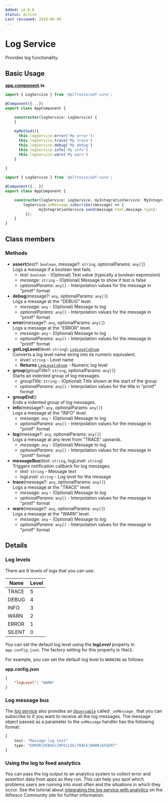 ```yaml
---
Added: v2.0.0
Status: Active
Last reviewed: 2018-06-08
---
```


# Log Service

Provides log functionality.

## Basic Usage

**[app.component](../../demo-shell/src/app/app.component.ts).ts**

```ts
import { LogService } from '@alfresco/adf-core';

@Component({...})
export class AppComponent {

    constructor(logService: LogService) {
    }
    
    myMethod(){
      this.logService.error('My error');
      this.logService.trace('My trace')
      this.logService.debug('My debug')
      this.logService.info('My info')
      this.logService.warn('My warn')
    }
    
}
```

```ts
import { LogService } from '@alfresco/adf-core';

@Component({...})
export class AppComponent {

    constructor(logService: LogService, myIntegrationService: MyIntegrationService)) {
        logService.onMessage.subscribe((message) => {
               myIntegrationService.send(message.text,message.type);
         });
    }
}
```

## Class members

### Methods

-   **assert**(test?: `boolean`, message?: `string`, optionalParams: `any[]`)<br/>
    Logs a message if a boolean test fails.
    -   _test:_ `boolean`  - (Optional) Test value (typically a boolean expression)
    -   _message:_ `string`  - (Optional) Message to show if test is false
    -   _optionalParams:_ `any[]`  - Interpolation values for the message in "printf" format
-   **debug**(message?: `any`, optionalParams: `any[]`)<br/>
    Logs a message at the "DEBUG" level.
    -   _message:_ `any`  - (Optional) Message to log
    -   _optionalParams:_ `any[]`  - Interpolation values for the message in "printf" format
-   **error**(message?: `any`, optionalParams: `any[]`)<br/>
    Logs a message at the "ERROR" level.
    -   _message:_ `any`  - (Optional) Message to log
    -   _optionalParams:_ `any[]`  - Interpolation values for the message in "printf" format
-   **getLogLevel**(level: `string`): [`LogLevelsEnum`](../../lib/core/models/log-levels.model.ts)<br/>
    Converts a log level name string into its numeric equivalent.
    -   _level:_ `string`  - Level name
    -   **Returns** [`LogLevelsEnum`](../../lib/core/models/log-levels.model.ts) - Numeric log level
-   **group**(groupTitle?: `string`, optionalParams: `any[]`)<br/>
    Starts an indented group of log messages.
    -   _groupTitle:_ `string`  - (Optional) Title shown at the start of the group
    -   _optionalParams:_ `any[]`  - Interpolation values for the title in "printf" format
-   **groupEnd**()<br/>
    Ends a indented group of log messages.
-   **info**(message?: `any`, optionalParams: `any[]`)<br/>
    Logs a message at the "INFO" level.
    -   _message:_ `any`  - (Optional) Message to log
    -   _optionalParams:_ `any[]`  - Interpolation values for the message in "printf" format
-   **log**(message?: `any`, optionalParams: `any[]`)<br/>
    Logs a message at any level from "TRACE" upwards.
    -   _message:_ `any`  - (Optional) Message to log
    -   _optionalParams:_ `any[]`  - Interpolation values for the message in "printf" format
-   **messageBus**(text: `string`, logLevel: `string`)<br/>
    Triggers notification callback for log messages.
    -   _text:_ `string`  - Message text
    -   _logLevel:_ `string`  - Log level for the message
-   **trace**(message?: `any`, optionalParams: `any[]`)<br/>
    Logs a message at the "TRACE" level.
    -   _message:_ `any`  - (Optional) Message to log
    -   _optionalParams:_ `any[]`  - Interpolation values for the message in "printf" format
-   **warn**(message?: `any`, optionalParams: `any[]`)<br/>
    Logs a message at the "WARN" level.
    -   _message:_ `any`  - (Optional) Message to log
    -   _optionalParams:_ `any[]`  - Interpolation values for the message in "printf" format

## Details

### Log levels

There are 6 levels of logs that you can use:

| Name | Level |
| ---- | ----- |
| TRACE | 5 |
| DEBUG | 4 |
| INFO | 3 |
| WARN | 2 |
| ERROR | 1 |
| SILENT | 0 |

You can set the default log level using the **_logLevel_** property in `app.config.json`.
The factory setting for this property is `TRACE`.

For example, you can set the default log level to `WARNING` as follows:

**app.config.json**

```json
{
    "logLevel": "WARN" 
}
```

### Log message bus

The [log service](../core/log.service.md) also provides an
[`Observable`](http://reactivex.io/documentation/observable.html) called `_onMessage_`
that you can subscribe to if you want to receive all the log messages. 
The message object passed as a parameter to the `onMessage` handler has the following format:

```ts
{
    text: "Message log text"
    type: "ERROR|DEBUG|INFO|LOG|TRACE|WARN|ASSERT"
}
```

### Using the log to feed analytics

You can pass the log output to an analytics system to collect error and assertion data
from apps as they run. This can help you spot which problems users are running into most
often and the situations in which they occur. See the tutorial about
[integrating the log service with analytics](https://community.alfresco.com/community/application-development-framework/blog/2018/05/01/how-to-integrate-adf-log-service-with-mixpanel-analytics-service)
on the Alfresco Community site for further information.
